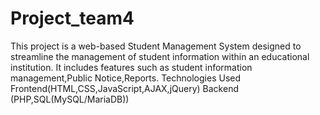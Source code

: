 # Project_team4
This project is a web-based  Student Management System designed to streamline the management of student information within an educational institution. It includes features such as student information management,Public Notice,Reports. Technologies Used Frontend(HTML,CSS,JavaScript,AJAX,jQuery) Backend (PHP,SQL(MySQL/MariaDB))
